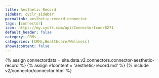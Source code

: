 ```yaml
---
title: Aesthetic Record
sidebar: cyclr_sidebar
permalink: aesthetic-record-connector
tags: [connector]
icon: https://my.cyclr.com/api/ConnectorIcon/8271
default_header: false
category: CRMs
categories: [CRMs,Healthcare/Wellness]
showv1content: false
---
```

{% assign connectordata = site.data.v2.connectors.connector-aesthetic-record %}
{% assign v1content = 'aesthetic-record.md' %}
{% include v2/connector/connector.html %}	